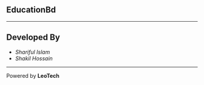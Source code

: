 

**EducationBd**
--------------------------


----------


Developed By
------------

 - *Shariful Islam*
 - *Shakil Hossain*
 


----------
Powered by **LeoTech**